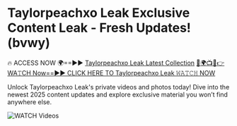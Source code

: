 # Taylorpeachxo Leak Exclusive Content Leak - Fresh Updates! (bvwy)

🔥 ACCESS NOW 🌍==►► <a href="https://tinyurl.com/3fjeunct" rel="nofollow">Taylorpeachxo Leak Latest Collection</a></h3>
[🔴🌍📺📱👉WA𝚃CH Now==►► CLICK HERE TO Taylorpeachxo Leak 𝚆𝙰𝚃𝙲𝙷 NOW](https://tinyurl.com/3fjeunct)

Unlock Taylorpeachxo Leak's private videos and photos today! Dive into the newest 2025 content updates and explore exclusive material you won’t find anywhere else.


<a href="https://tinyurl.com/3fjeunct" rel="nofollow" data-target="animated-image.originalLink"><img src="https://camo.githubusercontent.com/8a4f000d20f83aca3bf7ec5f350d767afa0574a8a352519fd8cfa583a6f93a33/68747470733a2f2f692e696d6775722e636f6d2f644a486b345a712e676966" alt="WATCH Videos" data-canonical-src="https://i.imgur.com/dJHk4Zq.gif" style="max-width: 100%; display: inline-block;" data-target="animated-image.originalImage"></a>
